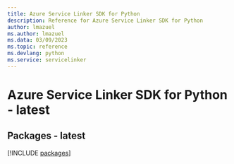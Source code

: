 ```yaml
---
title: Azure Service Linker SDK for Python
description: Reference for Azure Service Linker SDK for Python
author: lmazuel
ms.author: lmazuel
ms.data: 03/09/2023
ms.topic: reference
ms.devlang: python
ms.service: servicelinker
---
```

# Azure Service Linker SDK for Python - latest
## Packages - latest
[!INCLUDE [packages](service-linker-index.md)]